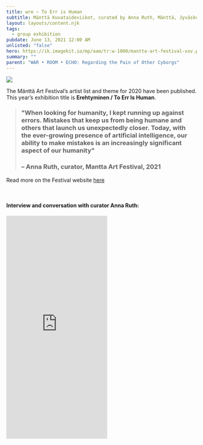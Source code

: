 ```yaml
---
title: wre ~ To Err is Human
subtitle: Mänttä Kuvataideviikot, curated by Anna Ruth, Mänttä, Jyväskulä, FI
layout: layouts/content.njk
tags:
  - group exhibition
pubdate: June 13, 2021 12:00 AM
unlisted: "false"
hero: https://ik.imagekit.io/mp/aam/tr:w-1000/mantta-art-festival-xxv.png
summary: ""
parent: "WAR • ROOM • ECHO: Regarding the Pain of Other Cyborgs"
---
```

![](https://ik.imagekit.io/mp/aam/tr:w-1000/ali-akbar-mehta-and-anna-ruth-mantta-2021.jpg)

The Mänttä Art Festival’s artist list and theme for 2020 have been published. This year’s exhibition title is **Erehtyminen / To Err Is Human**.

> ### "When looking for humanity, I kept running up against errors. Mistakes that keep us from being humane and others that launch us unexpectedly closer. Today, with the ever-growing presence of artificial intelligence, our ability to make mistakes is an increasingly significant aspect of our humanity"
>
> ### –  Anna Ruth, curator, Mantta Art Festival, 2021

Read more on the Festival website [here](https://www.mantankuvataideviikot.fi/en/index.htm)

<br/>

#### Interview and conversation with curator Anna Ruth:

<iframe src="https://www.facebook.com/plugins/video.php?height=476&href=https%3A%2F%2Fwww.facebook.com%2Fkuvataideviikot%2Fvideos%2F247941250125322%2F&show_text=true&width=267&t=0" width="267" height="591" style="border:none;overflow:hidden" scrolling="no" frameborder="0" allowfullscreen="true" allow="autoplay; clipboard-write; encrypted-media; picture-in-picture; web-share" allowFullScreen="true"></iframe>